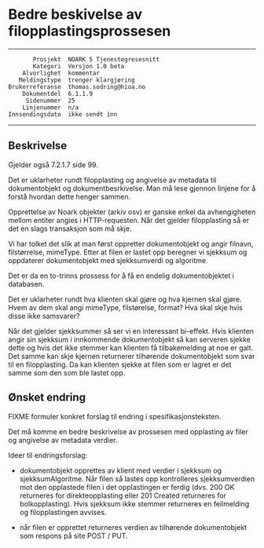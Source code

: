 Bedre beskivelse av filopplastingsprossesen
===========================================

 ------------------  ---------------------------------
           Prosjekt  NOARK 5 Tjenestegresesnitt
           Kategori  Versjon 1.0 beta
        Alvorlighet  kommentar
       Meldingstype  trenger klargjøring
    Brukerreferanse  thomas.sodring@hioa.no
        Dokumentdel  6.1.1.9
         Sidenummer  25
        Linjenummer  n/a
    Innsendingsdato  ikke sendt inn
 ------------------  ---------------------------------

Beskrivelse
-----------

Gjelder også 7.2.1.7 side 99.

Det er uklarheter rundt filopplasting og angivelse av metadata til
dokumentobjekt og dokumentbesrkivelse. Man må lese gjennon linjene for
å forstå hvordan dette henger sammen.

Opprettelse av Noark objekter (arkiv osv) er ganske enkel da
avhengigheten mellom entiter angies i HTTP-requesten. Når det gjelder
filopplasting så er det en slags transaksjon som må skje.

Vi har tolket det slik at man først oppretter dokumentobjekt og angir
filnavn, filstørrelse, mimeType. Etter at filen er lastet opp beregner
vi sjekksum og oppdaterer dokumentobjekt med sjekksumverdi og
algoritme.

Det er da en to-trinns prossess for å få en endelig dokumentobjektet i
databasen.

Det er uklarheter rundt hva klienten skal gjøre og hva kjernen skal
gjøre.  Hvem av dem skal angi mimeType, filstørelse, format? Hva skal
skje hvis disse ikke samsvarer?

Når det gjelder sjekksummer så ser vi en interessant bi-effekt. Hvis
klienten angir sin sjekksum i innkommende dokumentobjekt så kan
serveren sjekke dette og hvis det ikke stemmer kan klienten få
tilbakemelding at noe er galt. Det samme kan skje kjernen returnerer
tilhørende dokumentobjekt som svar til en filopplasting.  Da kan
klienten sjekke at filen som er lagret er det samme som den som ble
lastet opp.

Ønsket endring
--------------

FIXME formuler konkret forslag til endring i spesifikasjonsteksten.

Det må komme en bedre beskrivelse av prossesen med opplasting av filer og
angivelse av metadata verdier.

Ideer til endringsforslag:

 - dokumentobjekt opprettes av klient med verdier i sjekksum og
   sjekksumAlgoritme.  Når filen så lastes opp kontrolleres
   sjekksumverdien mot den opplastede filen i det opplastingen er
   ferdig (dvs. 200 OK returneres for direkteopplasting eller 201
   Created returneres for bolkopplasting).  Hvis sjekksum ikke stemmer
   returneres en feilmelding og filopplastingen avvises.
   
 - når filen er opprettet returneres verdien av tilhørende
   dokumentobjekt som respons på site POST / PUT.
